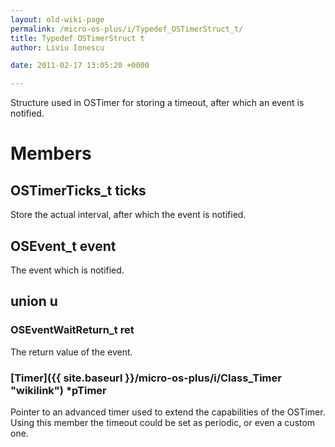 ```yaml
---
layout: old-wiki-page
permalink: /micro-os-plus/i/Typedef_OSTimerStruct_t/
title: Typedef OSTimerStruct t
author: Liviu Ionescu

date: 2011-02-17 13:05:20 +0000

---
```


Structure used in OSTimer for storing a timeout, after which an event is notified.

Members
=======

OSTimerTicks_t ticks
---------------------


Store the actual interval, after which the event is notified.

OSEvent_t event
----------------


The event which is notified.

union u
-------

### OSEventWaitReturn_t ret


The return value of the event.

### [Timer]({{ site.baseurl }}/micro-os-plus/i/Class_Timer "wikilink") \*pTimer


Pointer to an advanced timer used to extend the capabilities of the OSTimer. Using this member the timeout could be set as periodic, or even a custom one.

